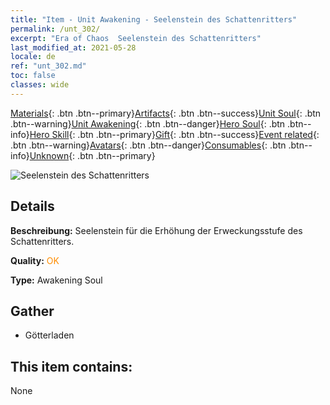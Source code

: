 ```yaml
---
title: "Item - Unit Awakening - Seelenstein des Schattenritters"
permalink: /unt_302/
excerpt: "Era of Chaos  Seelenstein des Schattenritters"
last_modified_at: 2021-05-28
locale: de
ref: "unt_302.md"
toc: false
classes: wide
---
```

 [Materials](/ItemsDE/){: .btn .btn--primary}[Artifacts](/ItemsDE/Artifacts/){: .btn .btn--success}[Unit Soul](/ItemsDE/UnitSoul/){: .btn .btn--warning}[Unit Awakening](/ItemsDE/UnitAwakening/){: .btn .btn--danger}[Hero Soul](/ItemsDE/HeroSoul/){: .btn .btn--info}[Hero Skill](/ItemsDE/HeroSkill/){: .btn .btn--primary}[Gift](/ItemsDE/Gift/){: .btn .btn--success}[Event related](/ItemsDE/Events/){: .btn .btn--warning}[Avatars](/ItemsDE/Avatars/){: .btn .btn--danger}[Consumables](/ItemsDE/Consumables/){: .btn .btn--info}[Unknown](/ItemsDE/Unknown/){: .btn .btn--primary}

 ![Seelenstein des Schattenritters](/images/u/tia_siwangqishi.jpg)

## Details
 **Beschreibung:** Seelenstein für die Erhöhung der Erweckungsstufe des Schattenritters.

 **Quality:** <span style="color: #FF8C00">OK</span>

 **Type:** Awakening Soul

## Gather

*    Götterladen 

## This item contains:

  None


